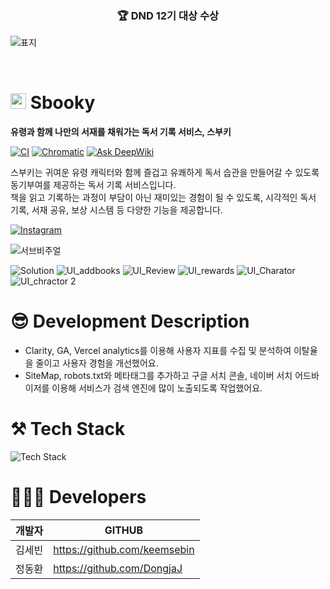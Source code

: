 <h3 align='center'> 🏆️ DND 12기 대상 수상 </h3>

![표지](https://github.com/user-attachments/assets/7e5d8dae-7e14-4843-9112-78ce63229667)

<br />

# <img src="https://github.com/user-attachments/assets/5f1f9293-f996-498a-8717-294900c85c42" width="25" /> Sbooky 

**유령과 함께 나만의 서재를 채워가는 독서 기록 서비스, 스부키**

[![CI](https://github.com/dnd-side-project/dnd-12th-9-frontend/actions/workflows/preview-web.yaml/badge.svg)](https://github.com/dnd-side-project/dnd-12th-9-frontend/actions/workflows/preview-web.yaml)
 [![Chromatic](https://github.com/dnd-side-project/dnd-12th-9-frontend/actions/workflows/preview-storybook.yaml/badge.svg)](https://github.com/dnd-side-project/dnd-12th-9-frontend/actions/workflows/preview-storybook.yaml)
 [![Ask DeepWiki](https://deepwiki.com/badge.svg)](https://deepwiki.com/dnd-side-project/dnd-12th-9-frontend)

스부키는 귀여운 유령 캐릭터와 함께 즐겁고 유쾌하게 독서 습관을 만들어갈 수 있도록 동기부여를 제공하는 독서 기록 서비스입니다.  
책을 읽고 기록하는 과정이 부담이 아닌 재미있는 경험이 될 수 있도록, 시각적인 독서 기록, 서재 공유, 보상 시스템 등 다양한 기능을 제공합니다.

[![Instagram](https://img.shields.io/badge/Instagram-E4405F?style=for-the-badge&logo=instagram&logoColor=white)](https://www.instagram.com/sbook_y/)

![서브비주얼](https://github.com/user-attachments/assets/1de6fea1-1b57-4939-8e06-42f4d95768be)

![Solution](https://github.com/user-attachments/assets/87ee4bb4-3162-4062-9fd2-ced8467f10aa)
![UI_addbooks](https://github.com/user-attachments/assets/02cad100-ab33-4e02-9cae-9eba044ce4cc)
![UI_Review](https://github.com/user-attachments/assets/146bedc4-54e1-4761-af48-410848fb4136)
![UI_rewards](https://github.com/user-attachments/assets/d4e7d903-2134-404b-a661-987e7ac29fbc)
![UI_Charator](https://github.com/user-attachments/assets/bc896931-fb47-4cf4-ad9c-26b0b8df6683)
![UI_chractor 2](https://github.com/user-attachments/assets/61e34162-210a-4d7f-b971-8fe8bd225b25)

# 😎 Development Description
- Clarity, GA, Vercel analytics를 이용해 사용자 지표를 수집 및 분석하여 이탈율을 줄이고 사용자 경험을 개선했어요.
- SiteMap, robots.txt와 메타태그를 추가하고 구글 서치 콘솔, 네이버 서치 어드바이저를 이용해 서비스가 검색 엔진에 많이 노출되도록 작업했어요. 

# ⚒️ Tech Stack
![Tech Stack](https://github.com/user-attachments/assets/2a095468-0c4d-4267-97c2-3c0ecc37e61b)

# 🧑🏻‍💻 Developers
개발자|GITHUB|
---|---|
김세빈|https://github.com/keemsebin|
정동환|https://github.com/DongjaJ|
